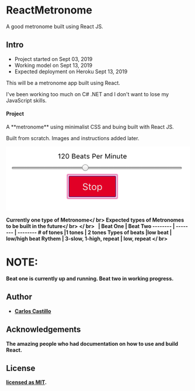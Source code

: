 # ReactMetronome
A good metronome built using React JS.


## Intro

* Project started on Sept 03, 2019
* Working model on Sept 13, 2019
* Expected deployment on Heroku Sept 13, 2019

<p>This will be a metronome app built using React.</p>
<p>I've been working too much on C# .NET and I don't want to lose my JavaScript skills.</p>

#### Project

<p>A **metronome** using minimalist CSS and buing built with React JS.</p>
<p>Built from scratch.  Images and instructions added later.</p>

![](crc-metronome-app/src/ScreenShot.png?raw=true)

<b>Currently one type of Metronome<b></ br>
<b>Expected types of Metronomes to be built in the future<b></ br>
</ br>
  &nbsp;       | Beat One               | Beat Two
--------       | --------               | --------
\# of tones    |1 tones                 | 2 tones
Types of beats |low beat                | low/high beat
Rythem         | 3-slow, 1-high, repeat | low, repeat
</ br>
# NOTE:
Beat one is currently up and running.  Beat two in working progress.

## Author
* [Carlos Castillo](https://github.com/castillocarlosr)

## Acknowledgements
<p> The amazing people who had documentation on how to use and build React.</p>

## License
[licensed as MIT](/LICENSE).

